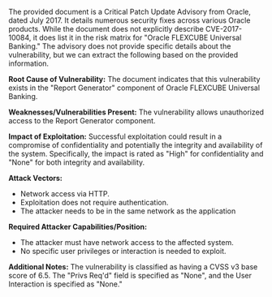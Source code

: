 The provided document is a Critical Patch Update Advisory from Oracle, dated July 2017. It details numerous security fixes across various Oracle products. While the document does not explicitly describe CVE-2017-10084, it does list it in the risk matrix for "Oracle FLEXCUBE Universal Banking." The advisory does not provide specific details about the vulnerability, but we can extract the following based on the provided information.

**Root Cause of Vulnerability:** The document indicates that this vulnerability exists in the "Report Generator" component of Oracle FLEXCUBE Universal Banking.

**Weaknesses/Vulnerabilities Present:** The vulnerability allows unauthorized access to the Report Generator component.

**Impact of Exploitation:** Successful exploitation could result in a compromise of confidentiality and potentially the integrity and availability of the system. Specifically, the impact is rated as "High" for confidentiality and "None" for both integrity and availability.

**Attack Vectors:**
   - Network access via HTTP.
   - Exploitation does not require authentication.
   - The attacker needs to be in the same network as the application

**Required Attacker Capabilities/Position:**
   - The attacker must have network access to the affected system.
   - No specific user privileges or interaction is needed to exploit.

**Additional Notes:** The vulnerability is classified as having a CVSS v3 base score of 6.5. The "Privs Req'd" field is specified as "None", and the User Interaction is specified as "None."